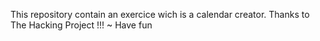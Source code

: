 This repository contain an exercice wich is a calendar creator. 
Thanks to The Hacking Project !!!
~ Have fun 
